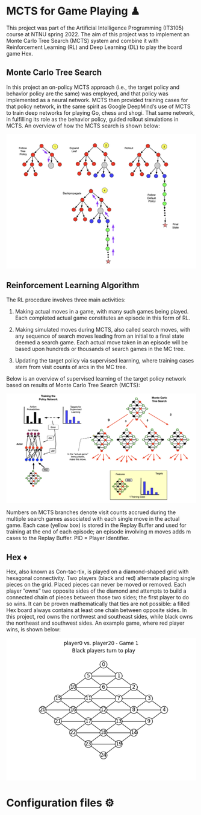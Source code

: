 # MCTS for Game Playing ♟

This project was part of the Artificial Intelligence Programming (IT3105) course at NTNU spring 2022. The aim of this project was to implement an Monte Carlo Tree Search (MCTS) system and combine it with Reinforcement Learning (RL) and Deep Learning (DL) to play the board game Hex.

## Monte Carlo Tree Search

In this project an on-policy MCTS approach (i.e., the target policy and behavior policy are the same) was employed, and that policy was implemented as a neural network. MCTS then provided training cases for that policy network, in the same spirit as Google DeepMind’s use of MCTS to train deep networks for playing Go, chess and shogi. That same network, in fulfilling its role as the behavior policy, guided rollout simulations in MCTS. An overview of how the MCTS search is shown below:

<img src="images/mcts_overview.png" alt="drawing" width="600"/>

## Reinforcement Learning Algorithm

The RL procedure involves three main activities:

1. Making actual moves in a game, with many such games being played. Each completed actual game constitutes
an episode in this form of RL.

2. Making simulated moves during MCTS, also called search moves, with any
sequence of search moves leading from an initial to a final state deemed a search game. Each actual move taken
in an episode will be based upon hundreds or thousands of search games in the MC tree.

3. Updating the target policy via supervised learning, where training cases stem from visit counts of arcs in the
MC tree.

Below is an overview of supervised learning of the target policy network based on results of Monte Carlo Tree Search
(MCTS):

<img src="images/rl_overview.png" alt="drawing" width="600"/>

Numbers on MCTS branches denote visit counts accrued during the multiple search games associated with
each single move in the actual game. Each case (yellow box) is stored in the Replay Buffer and used for training at the
end of each episode; an episode involving m moves adds m cases to the Replay Buffer. PID = Player Identifier.

## Hex ♦️

Hex, also known as Con-tac-tix, is played on a diamond-shaped grid with hexagonal connectivity. Two players (black and red) alternate placing single pieces on the grid. Placed pieces can never be moved or removed. Each player ”owns” two opposite sides of the diamond and attempts to build a connected chain of pieces between those two sides; the first player to do so wins. It can be proven mathematically that ties are not possible: a filled Hex board always contains at least one chain between opposite sides. In this project, red owns the northwest and southeast sides, while black owns the northeast and southwest sides. An example game, where red player wins, is shown below:

<img src="images/hex.gif" alt="drawing" width="600"/>

# Configuration files ⚙️

